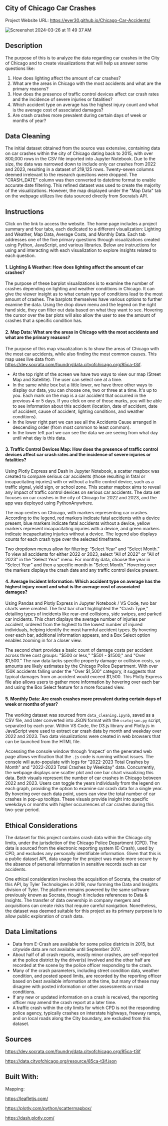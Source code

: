## City of Chicago Car Crashes

Project Website URL: https://ever30.github.io/Chicago-Car-Accidents/


![Screenshot 2024-03-26 at 11 49 37 AM](https://github.com/Ever30/Chicago-Car-Accidents/assets/149534473/0101d734-aa8d-40e1-9e0a-b40bd9037ab1)


## Description

The purpose of this is to analyze the data regarding car crashes in the City of Chicago and to create visualizations that will help us answer some questions like:

1. How does lighting affect the amount of car crashes? 
2. What are the areas in Chicago with the most accidents and what are the primary reasons? 
3. How does the presence of traffic control devices affect car crash rates and the incidence of severe injuries or fatalities? 
4. Which accident type on average has the highest injury count and what is the average cost of associated damages? 
5. Are crash crashes more prevalent during certain days of week or months of year? 


## Data Cleaning

The initial dataset obtained from the source was extensive, containing data on car crashes within the city of Chicago dating back to 2015, with over 800,000 rows in the CSV file imported into Jupyter Notebook. Due to the size, the data was narrowed down to include only car crashes from 2022 and 2023, resulting in a dataset of 219,125 rows. Twenty-seven columns deemed irrelevant to the research questions were dropped. The "CRASH_DATE" column was then converted to datetime format to enable accurate date filtering. This refined dataset was used to create the majority of the visualizations. However, the map displayed under the "Map Data" tab on the webpage utilizes live data sourced directly from Socrata’s API.


## Instructions

Click on the link to access the website. The home page includes a project summary and four tabs, each dedicated to a different visualization: Lighting and Weather, Map Data, Average Costs, and Monthly Data. Each tab addresses one of the five primary questions through visualizations created using Python, JavaScript, and various libraries. Below are instructions for using and interacting with each visualization to explore insights related to each question.

#### 1. Lighting & Weather: How does lighting affect the amount of car crashes? 
The purpose of these barplot visualizations is to examine the number of crashes depending on lighting and weather conditions in Chicago. It can give the viewer insight as to what certain type of conditions lead to the most amount of crashes. The barplots themselves have various options to further examine the data. Using the drop down menu and the legend on the right hand side, they can filter out data based on what they want to see. Hovering the cursor over the bar plots will also allow the user to see the amount of crashes that a specific condition has. 

#### 2. Map Data: What are the areas in Chicago with the most accidents and what are the primary reasons? 

The purpose of this map visualization is to show the areas of Chicago with the most car accidents, while also finding the most common causes. This map uses live data from https://dev.socrata.com/foundry/data.cityofchicago.org/85ca-t3if.

- At the top right of the screen we have two ways to view our map (Street Map and Satellite). The user can select one at a time.
- In the same white box but a little lower, we have three other ways to display our data, you can choose one, two or three at a time. It's up to you. Each mark on the map is a car accident that occurred in the previous 4 or 5 days. If you click on one of those marks, you will be able to see information about this accident (location, date of accident, date of accident, cause of accident, lighting conditions, and weather conditions).
- In the lower right part we can see all the Accidents Cause arranged in descending order (from most common to least common).
- In the lower left part we can see the data we are seeing from what day until what day is this data.


#### 3. Traffic Control Devices Map: How does the presence of traffic control devices affect car crash rates and the incidence of severe injuries or fatalities? 

Using Plotly Express and Dash in Jupyter Notebook, a scatter mapbox was created to compare serious car accidents (those resulting in fatal or incapacitating injuries) with or without a traffic control device, such as a traffic signal, yield sign, or school zone. This scatter mapbox aims to reveal any impact of traffic control devices on serious car accidents. The data set focuses on car crashes in the city of Chicago for 2022 and 2023, and the app was deployed using PythonAnywhere.

The map centers on Chicago, with markers representing car crashes. According to the legend, red markers indicate fatal accidents with a device present, blue markers indicate fatal accidents without a device, yellow markers represent incapacitating injuries with a device, and green markers indicate incapacitating injuries without a device. The legend also displays counts for each crash type over the selected timeframe.

Two dropdown menus allow for filtering: “Select Year” and “Select Month.” To view all accidents for either 2022 or 2023, select "All of 2022" or "All of 2023" in the "Select Year" menu. For monthly data, choose the year in "Select Year" and then a specific month in "Select Month." Hovering over the markers displays the crash date and any traffic control device present.


#### 4. Average Incident Information: Which accident type on average has the highest injury count and what is the average cost of associated damages? 

Using Pandas and Plotly Express in Jupyter Notebook / VS Code, two bar charts were created. The first bar chart highlighted the "Crash Type," detailing types of incidents like rear-end collisions, side swipes, and parked car incidents. This chart displays the average number of injuries per accident, ordered from the highest to the lowest number of injured individuals, helping identify the most harmful accident types. By hovering over each bar, additional information appears, and a Box Select option enables zooming in for a closer view.

The second chart provides a basic count of damage costs per accident across three cost groups: "$500 or less," "$501 - $1500," and "Over $1,500." The raw data lacks specific property damage or collision costs, so amounts are likely estimates by the Chicago Police Department. With over 150K accidents falling under the "Over $1,500" category, it suggests that typical damages from an accident would exceed $1,500. This Plotly Express file also allows users to gather more information by hovering over each bar and using the Box Select feature for a more focused view.

   
#### 5. Monthly Data: Are crash crashes more prevalent during certain days of week or months of year?
   
The working dataset was sourced from `data_cleaning.ipynb`, saved as a CSV file, and later converted into JSON format with the `csvtojson.py` script, separated by each year. Within VS Code, the D3.js library and Plotly.js in JavaScript were used to extract car crash data by month and weekday over 2022 and 2023. Two data visualizations were created in web browsers that can be launched from the HTML file.

Accessing the console window through ‘Inspect’ on the generated web page allows verification that the `.js` code is running without issues. The console will auto-populate with logs for "2022-2023 Total Crashes by Month" and "2022-2023 Total Crashes by Weekday" data. Concurrently, the webpage displays one scatter plot and one bar chart visualizing this data. Both visuals represent the number of car crashes in Chicago between 2022 and 2023. Users can toggle the years individually from the legend on each graph, providing the option to examine car crash data for a single year. By hovering over each data point, users can view the total number of car crashes in pop-up tooltips. These visuals provide insight into specific weekdays or months with higher occurrences of car crashes during this two-year period.


## Ethical Considerations

The dataset for this project contains crash data within the Chicago city limits, under the jurisdiction of the Chicago Police Department (CPD). The data is sourced from the electronic reporting system (E-Crash), used by CPD, and excludes any personally identifiable information. Given that this is a public dataset API, data usage for the project was made more secure by the absence of personal information in sensitive records such as car accidents.

One ethical consideration involves the acquisition of Socrata, the creator of this API, by Tyler Technologies in 2018, now forming the Data and Insights division of Tyler. The platform remains powered by the same software previously known as Socrata, though it includes references to Data & Insights. The transfer of data ownership in company mergers and acquisitions can create risks that require careful navigation. Nonetheless, the dataset was deemed suitable for this project as its primary purpose is to allow public exploration of crash data.


## Data Limitations

- Data from E-Crash are available for some police districts in 2015, but citywide data are not available until September 2017.
- About half of all crash reports, mostly minor crashes, are self-reported at the police district by the driver(s) involved and the other half are recorded at the scene by the police officer responding to the crash.
- Many of the crash parameters, including street condition data, weather condition, and posted speed limits, are recorded by the reporting officer based on best available information at the time, but many of these may disagree with posted information or other assessments on road conditions.
- If any new or updated information on a crash is received, the reporting officer may amend the crash report at a later time.
- A traffic crash within the city limits for which CPD is not the responding police agency, typically crashes on interstate highways, freeway ramps, and on local roads along the City boundary, are excluded from this dataset.

## Sources

https://dev.socrata.com/foundry/data.cityofchicago.org/85ca-t3if

https://data.cityofchicago.org/resource/85ca-t3if.json


## Built With:

Mapping:  

https://leafletjs.com/

https://plotly.com/python/scattermapbox/

https://dash.plotly.com/




